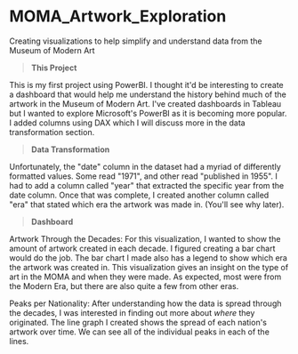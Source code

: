 # MOMA_Artwork_Exploration
Creating visualizations to help simplify and understand data from the Museum of Modern Art

> **This Project**


This is my first project using PowerBI. I thought it'd be interesting to create a dashboard that would help me understand the history behind much of the artwork in the Museum of Modern Art. I've created dashboards in Tableau but I wanted to explore Microsoft's PowerBI as it is becoming more popular. I added columns using DAX which I will discuss more in the data transformation section.

> **Data Transformation**


Unfortunately, the "date" column in the dataset had a myriad of differently formatted values. Some read "1971", and other read "published in 1955". I had to add a column called "year" that extracted the specific year from the date column. Once that was complete, I created another column called "era" that stated which era the artwork was made in. (You'll see why later).

> **Dashboard**



Artwork Through the Decades:
For this visualization, I wanted to show the amount of artwork created in each decade. I figured creating a bar chart would do the job. The bar chart I made also has a legend to show which era the artwork was created in. This visualization gives an insight on the type of art in the MOMA and when they were made. As expected, most were from the Modern Era, but there are also quite a few from other eras.

Peaks per Nationality:
After understanding how the data is spread through the decades, I was interested in finding out more about _where_ they originated. The line graph I created shows the spread of each nation's artwork over time. We can see all of the individual peaks in each of the lines. 
